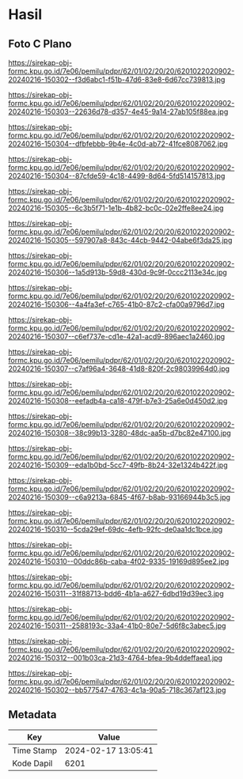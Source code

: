 # Hasil

## Foto C Plano

https://sirekap-obj-formc.kpu.go.id/7e06/pemilu/pdpr/62/01/02/20/20/6201022020902-20240216-150302--f3d6abc1-f51b-47d6-83e8-6d67cc739813.jpg

https://sirekap-obj-formc.kpu.go.id/7e06/pemilu/pdpr/62/01/02/20/20/6201022020902-20240216-150303--22636d78-d357-4e45-9a14-27ab105f88ea.jpg

https://sirekap-obj-formc.kpu.go.id/7e06/pemilu/pdpr/62/01/02/20/20/6201022020902-20240216-150304--dfbfebbb-9b4e-4c0d-ab72-41fce8087062.jpg

https://sirekap-obj-formc.kpu.go.id/7e06/pemilu/pdpr/62/01/02/20/20/6201022020902-20240216-150304--87cfde59-4c18-4499-8d64-5fd514157813.jpg

https://sirekap-obj-formc.kpu.go.id/7e06/pemilu/pdpr/62/01/02/20/20/6201022020902-20240216-150305--6c3b5f71-1e1b-4b82-bc0c-02e2ffe8ee24.jpg

https://sirekap-obj-formc.kpu.go.id/7e06/pemilu/pdpr/62/01/02/20/20/6201022020902-20240216-150305--597907a8-843c-44cb-9442-04abe6f3da25.jpg

https://sirekap-obj-formc.kpu.go.id/7e06/pemilu/pdpr/62/01/02/20/20/6201022020902-20240216-150306--1a5d913b-59d8-430d-9c9f-0ccc2113e34c.jpg

https://sirekap-obj-formc.kpu.go.id/7e06/pemilu/pdpr/62/01/02/20/20/6201022020902-20240216-150306--4a4fa3ef-c765-41b0-87c2-cfa00a9796d7.jpg

https://sirekap-obj-formc.kpu.go.id/7e06/pemilu/pdpr/62/01/02/20/20/6201022020902-20240216-150307--c6ef737e-cd1e-42a1-acd9-896aec1a2460.jpg

https://sirekap-obj-formc.kpu.go.id/7e06/pemilu/pdpr/62/01/02/20/20/6201022020902-20240216-150307--c7af96a4-3648-41d8-820f-2c98039964d0.jpg

https://sirekap-obj-formc.kpu.go.id/7e06/pemilu/pdpr/62/01/02/20/20/6201022020902-20240216-150308--eefadb4a-ca18-479f-b7e3-25a6e0d450d2.jpg

https://sirekap-obj-formc.kpu.go.id/7e06/pemilu/pdpr/62/01/02/20/20/6201022020902-20240216-150308--38c99b13-3280-48dc-aa5b-d7bc82e47100.jpg

https://sirekap-obj-formc.kpu.go.id/7e06/pemilu/pdpr/62/01/02/20/20/6201022020902-20240216-150309--eda1b0bd-5cc7-49fb-8b24-32e1324b422f.jpg

https://sirekap-obj-formc.kpu.go.id/7e06/pemilu/pdpr/62/01/02/20/20/6201022020902-20240216-150309--c6a9213a-6845-4f67-b8ab-93166944b3c5.jpg

https://sirekap-obj-formc.kpu.go.id/7e06/pemilu/pdpr/62/01/02/20/20/6201022020902-20240216-150310--5cda29ef-69dc-4efb-92fc-de0aa1dc1bce.jpg

https://sirekap-obj-formc.kpu.go.id/7e06/pemilu/pdpr/62/01/02/20/20/6201022020902-20240216-150310--00ddc86b-caba-4f02-9335-19169d895ee2.jpg

https://sirekap-obj-formc.kpu.go.id/7e06/pemilu/pdpr/62/01/02/20/20/6201022020902-20240216-150311--31f88713-bdd6-4b1a-a627-6dbd19d39ec3.jpg

https://sirekap-obj-formc.kpu.go.id/7e06/pemilu/pdpr/62/01/02/20/20/6201022020902-20240216-150311--2588193c-33a4-41b0-80e7-5d6f8c3abec5.jpg

https://sirekap-obj-formc.kpu.go.id/7e06/pemilu/pdpr/62/01/02/20/20/6201022020902-20240216-150312--001b03ca-21d3-4764-bfea-9b4ddeffaea1.jpg

https://sirekap-obj-formc.kpu.go.id/7e06/pemilu/pdpr/62/01/02/20/20/6201022020902-20240216-150302--bb577547-4763-4c1a-90a5-718c367af123.jpg


## Metadata

| Key        | Value               |
| ---------- | ------------------- |
| Time Stamp | 2024-02-17 13:05:41 |
| Kode Dapil | 6201                |



